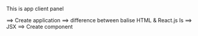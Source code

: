 This is app client panel

==> Create application
==> difference between balise HTML & React.js Is ==> JSX
==> Create component
